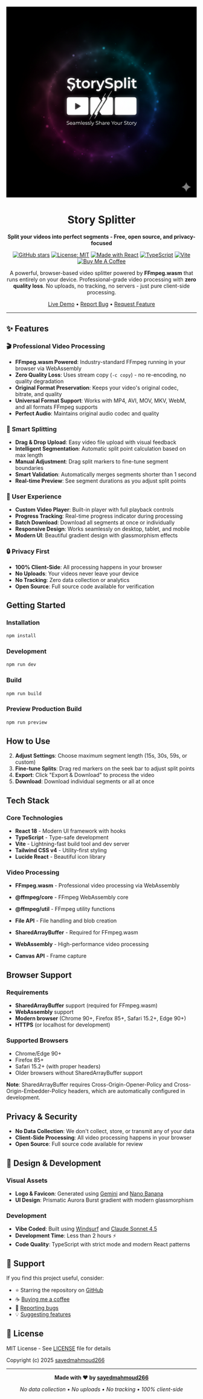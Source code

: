 <div align="center">

![Story Splitter Logo](public/logo.png)

# Story Splitter

**Split your videos into perfect segments - Free, open source, and privacy-focused**

[![GitHub stars](https://img.shields.io/github/stars/sayedmahmoud266/story-splitter?style=social)](https://github.com/sayedmahmoud266/story-splitter)
[![License: MIT](https://img.shields.io/badge/License-MIT-yellow.svg)](https://opensource.org/licenses/MIT)
[![Made with React](https://img.shields.io/badge/Made%20with-React-61DAFB?logo=react)](https://reactjs.org/)
[![TypeScript](https://img.shields.io/badge/TypeScript-007ACC?logo=typescript&logoColor=white)](https://www.typescriptlang.org/)
[![Vite](https://img.shields.io/badge/Vite-646CFF?logo=vite&logoColor=white)](https://vitejs.dev/)
[![Buy Me A Coffee](https://img.shields.io/badge/Buy%20Me%20a%20Coffee-ffdd00?style=flat&logo=buy-me-a-coffee&logoColor=black)](https://www.buymeacoffee.com/sayedmahmoud266)

A powerful, browser-based video splitter powered by **FFmpeg.wasm** that runs entirely on your device. Professional-grade video processing with **zero quality loss**. No uploads, no tracking, no servers - just pure client-side processing.

[Live Demo](https://story-splitter.netlify.app) • [Report Bug](https://github.com/sayedmahmoud266/story-splitter/issues) • [Request Feature](https://github.com/sayedmahmoud266/story-splitter/issues)

</div>

---

## ✨ Features

### 🎬 Professional Video Processing
- **FFmpeg.wasm Powered**: Industry-standard FFmpeg running in your browser via WebAssembly
- **Zero Quality Loss**: Uses stream copy (`-c copy`) - no re-encoding, no quality degradation
- **Original Format Preservation**: Keeps your video's original codec, bitrate, and quality
- **Universal Format Support**: Works with MP4, AVI, MOV, MKV, WebM, and all formats FFmpeg supports
- **Perfect Audio**: Maintains original audio codec and quality

### 🎯 Smart Splitting
- **Drag & Drop Upload**: Easy video file upload with visual feedback
- **Intelligent Segmentation**: Automatic split point calculation based on max length
- **Manual Adjustment**: Drag split markers to fine-tune segment boundaries
- **Smart Validation**: Automatically merges segments shorter than 1 second
- **Real-time Preview**: See segment durations as you adjust split points

### 🚀 User Experience
- **Custom Video Player**: Built-in player with full playback controls
- **Progress Tracking**: Real-time progress indicator during processing
- **Batch Download**: Download all segments at once or individually
- **Responsive Design**: Works seamlessly on desktop, tablet, and mobile
- **Modern UI**: Beautiful gradient design with glassmorphism effects

### 🔒 Privacy First
- **100% Client-Side**: All processing happens in your browser
- **No Uploads**: Your videos never leave your device
- **No Tracking**: Zero data collection or analytics
- **Open Source**: Full source code available for verification

## Getting Started

### Installation

```bash
npm install
```

### Development

```bash
npm run dev
```

### Build

```bash
npm run build
```

### Preview Production Build

```bash
npm run preview
```

## How to Use

2. **Adjust Settings**: Choose maximum segment length (15s, 30s, 59s, or custom)
3. **Fine-tune Splits**: Drag red markers on the seek bar to adjust split points
4. **Export**: Click "Export & Download" to process the video
5. **Download**: Download individual segments or all at once

## Tech Stack

### Core Technologies
- **React 18** - Modern UI framework with hooks
- **TypeScript** - Type-safe development
- **Vite** - Lightning-fast build tool and dev server
- **Tailwind CSS v4** - Utility-first styling
- **Lucide React** - Beautiful icon library

### Video Processing
- **FFmpeg.wasm** - Professional video processing via WebAssembly
- **@ffmpeg/core** - FFmpeg WebAssembly core
- **@ffmpeg/util** - FFmpeg utility functions

- **File API** - File handling and blob creation
- **SharedArrayBuffer** - Required for FFmpeg.wasm
- **WebAssembly** - High-performance video processing
- **Canvas API** - Frame capture

## Browser Support

### Requirements
- **SharedArrayBuffer** support (required for FFmpeg.wasm)
- **WebAssembly** support
- **Modern browser** (Chrome 90+, Firefox 85+, Safari 15.2+, Edge 90+)
- **HTTPS** (or localhost for development)

### Supported Browsers
- Chrome/Edge 90+
- Firefox 85+
- Safari 15.2+ (with proper headers)
- Older browsers without SharedArrayBuffer support

**Note**: SharedArrayBuffer requires Cross-Origin-Opener-Policy and Cross-Origin-Embedder-Policy headers, which are automatically configured in development.

## Privacy & Security

- **No Data Collection**: We don't collect, store, or transmit any of your data
- **Client-Side Processing**: All video processing happens in your browser
- **Open Source**: Full source code available for review

## 🎨 Design & Development

### Visual Assets
- **Logo & Favicon**: Generated using [Gemini](https://gemini.google.com/) and [Nano Banana](https://nanobanana.ai/)
- **UI Design**: Prismatic Aurora Burst gradient with modern glassmorphism

### Development
- **Vibe Coded**: Built using [Windsurf](https://codeium.com/windsurf) and [Claude Sonnet 4.5](https://www.anthropic.com/claude)
- **Development Time**: Less than 2 hours ⚡
- **Code Quality**: TypeScript with strict mode and modern React patterns

## 💖 Support

If you find this project useful, consider:
- ⭐ Starring the repository on [GitHub](https://github.com/sayedmahmoud266/story-splitter)
- ☕ [Buying me a coffee](https://www.buymeacoffee.com/sayedmahmoud266)
- 🐛 [Reporting bugs](https://github.com/sayedmahmoud266/story-splitter/issues)
- 💡 [Suggesting features](https://github.com/sayedmahmoud266/story-splitter/issues)

## 📄 License

MIT License - See [LICENSE](LICENSE) file for details

Copyright (c) 2025 [sayedmahmoud266](https://sayedmahmoud266.website)

---

<div align="center">

**Made with ❤️ by [sayedmahmoud266](https://sayedmahmoud266.website)**

*No data collection • No uploads • No tracking • 100% client-side*

</div>
